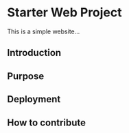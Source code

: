 # Starter Web Project

This is a simple website...

## Introduction

## Purpose

## Deployment

## How to contribute
